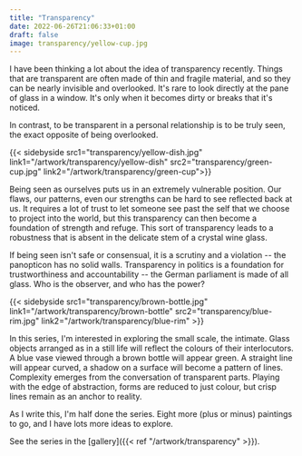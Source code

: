 ```yaml
---
title: "Transparency"
date: 2022-06-26T21:06:33+01:00
draft: false
image: transparency/yellow-cup.jpg
---
```


I have been thinking a lot about the idea of transparency recently.  Things that are transparent are often made of thin and fragile material, and so they can be nearly invisible and overlooked.  It's rare to look directly at the pane of glass in a window. It's only when it becomes dirty or breaks that it's noticed.  

In contrast, to be transparent in a personal relationship is to be truly seen, the exact opposite of being overlooked.  

{{< sidebyside src1="transparency/yellow-dish.jpg" link1="/artwork/transparency/yellow-dish" src2="transparency/green-cup.jpg" link2="/artwork/transparency/green-cup">}}

Being seen as ourselves puts us in an extremely vulnerable position.  Our flaws, our patterns, even our strengths can be hard to see reflected back at us.  It requires a lot of trust to let someone see past the self that we choose to project into the world, but this transparency can then become a foundation of strength and refuge.  This sort of transparency leads to a robustness that is absent in the delicate stem of a crystal wine glass.  

If being seen isn't safe or consensual, it is a scrutiny and a violation -- the panopticon has no solid walls.  Transparency in politics is a foundation for trustworthiness and accountability -- the German parliament is made of all glass.  Who is the observer, and who has the power?  

{{< sidebyside src1="transparency/brown-bottle.jpg" link1="/artwork/transparency/brown-bottle" src2="transparency/blue-rim.jpg" link2="/artwork/transparency/blue-rim" >}}

In this series, I'm interested in exploring the small scale, the intimate.  Glass objects arranged as in a still life will reflect the colours of their interlocutors.  A blue vase viewed through a brown bottle will appear green.  A straight line will appear curved, a shadow on a surface will become a pattern of lines.  Complexity emerges from the conversation of transparent parts. Playing with the edge of abstraction, forms are reduced to just colour, but crisp lines remain as an anchor to reality.  

As I write this, I'm half done the series.  Eight more (plus or minus) paintings to go, and I have lots more ideas to explore.  

See the series in the [gallery]({{< ref "/artwork/transparency" >}}).


